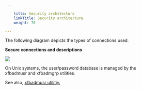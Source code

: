 ```yaml
---

    title: Security architecture
    linkTitle: Security architecture
    weight: 70

---
```

The following diagram depicts the types of connections used.

********Secure connections and descriptions********

********![](/Images/TransferCFT/sec_features_new.png)********

On Unix systems, the user/password database is managed by the xfbadmusr and xfbadmgrp utilities.

See also, [xfbadmusr utilitiy.](../../cft_intro_install/unix_install_start_here/run_first_time_ux/use_cft_utilities#xfbadmusr1)
